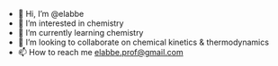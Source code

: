 - 👋 Hi, I’m @elabbe
- 👀 I’m interested in chemistry
- 🌱 I’m currently learning chemistry
- 💞️ I’m looking to collaborate on chemical kinetics & thermodynamics
- 📫 How to reach me elabbe.prof@gmail.com

<!---
elabbe-prof/elabbe-prof is a ✨ special ✨ repository because its `README.md` (this file) appears on your GitHub profile.
You can click the Preview link to take a look at your changes.
--->
